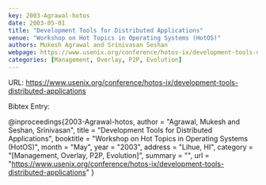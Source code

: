 ```yaml
---
key: 2003-Agrawal-hotos
date: 2003-05-01
title: "Development Tools for Distributed Applications"
venue: "Workshop on Hot Topics in Operating Systems (HotOS)"
authors: Mukesh Agrawal and Srinivasan Seshan
webpage: https://www.usenix.org/conference/hotos-ix/development-tools-distributed-applications
categories: [Management, Overlay, P2P, Evolution]
---
```


URL: https://www.usenix.org/conference/hotos-ix/development-tools-distributed-applications

Bibtex Entry:

@inproceedings{2003-Agrawal-hotos,
    author = "Agrawal, Mukesh and Seshan, Srinivasan",
    title = "Development Tools for Distributed Applications",
    booktitle = "Workshop on Hot Topics in Operating Systems (HotOS)",
    month = "May",
    year = "2003",
    address = "Lihue, HI",
    category = "[Management, Overlay, P2P, Evolution]",
    summary = "",
    url = "https://www.usenix.org/conference/hotos-ix/development-tools-distributed-applications"
}

